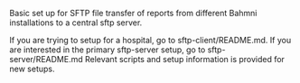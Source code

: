 Basic set up for SFTP file transfer of reports from different Bahmni installations to a central sftp server. 

If you are trying to setup for a hospital, go to sftp-client/README.md. 
If you are interested in the primary sftp-server setup, go to sftp-server/README.md
Relevant scripts and setup information is provided for new setups. 